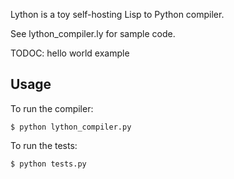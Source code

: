 Lython is a toy self-hosting Lisp to Python compiler.

See lython_compiler.ly for sample code.

TODOC: hello world example

Usage
-----

To run the compiler:

    $ python lython_compiler.py
    
To run the tests:

    $ python tests.py
